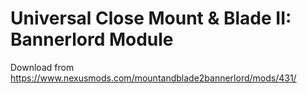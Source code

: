 # Universal Close Mount & Blade II: Bannerlord Module

Download from https://www.nexusmods.com/mountandblade2bannerlord/mods/431/
